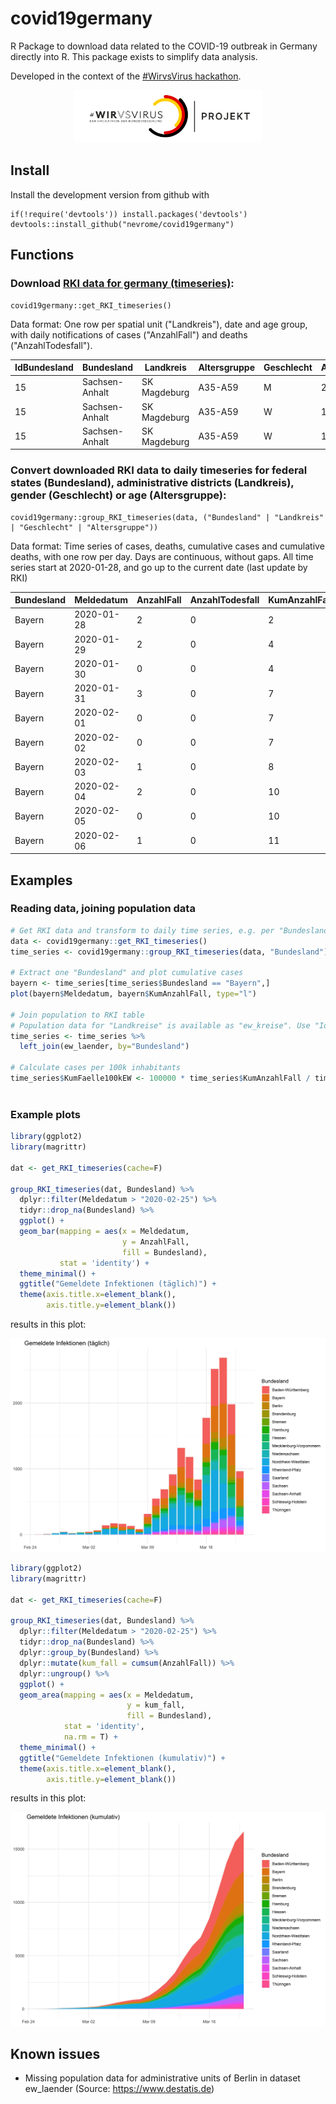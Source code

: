 # covid19germany

R Package to download data related to the COVID-19 outbreak in Germany directly into R. This package exists to simplify data analysis.

Developed in the context of the [#WirvsVirus hackathon](https://www.bundesregierung.de/breg-de/themen/coronavirus/wir-vs-virus-1731968).

<p align="center">
  <img src="man/figures/Logo_Projekt_01.png" width = 300>
</p>

## Install 

Install the development version from github with

```
if(!require('devtools')) install.packages('devtools')
devtools::install_github("nevrome/covid19germany")
```
## Functions

### Download [RKI data for germany (timeseries)](https://npgeo-corona-npgeo-de.hub.arcgis.com/datasets/dd4580c810204019a7b8eb3e0b329dd6_0):

```
covid19germany::get_RKI_timeseries()
```

Data format: One row per spatial unit ("Landkreis"), date and age group, with daily notifications of cases ("AnzahlFall") and deaths ("AnzahlTodesfall").

|IdBundesland|Bundesland|Landkreis|Altersgruppe|Geschlecht|AnzahlFall|AnzahlTodesfall|ObjectId|Meldedatum|IdLandkreis|
|--|--------------|------------|-------|-|-|-|------|----------|-----|
|15|Sachsen-Anhalt|SK Magdeburg|A35-A59|M|2|0|154936|2020-03-18|15003|
|15|Sachsen-Anhalt|SK Magdeburg|A35-A59|W|1|0|154937|2020-03-12|15003|
|15|Sachsen-Anhalt|SK Magdeburg|A35-A59|W|1|0|154938|2020-03-17|15003|

### Convert downloaded RKI data to daily timeseries for federal states (Bundesland), administrative districts (Landkreis), gender (Geschlecht) or age (Altersgruppe):

```
covid19germany::group_RKI_timeseries(data, ("Bundesland" | "Landkreis" | "Geschlecht" | "Altersgruppe"))
```

Data format: Time series of cases, deaths, cumulative cases and cumulative deaths, with one row per day. Days are continuous, without gaps. All time series start at 2020-01-28, and go up to the current date (last update by RKI)

|Bundesland|Meldedatum|AnzahlFall|AnzahlTodesfall|KumAnzahlFall|KumAnzahlTodesfall|
|------|----------|-|-|-|-|
|Bayern|2020-01-28|2|0|2|0|
|Bayern|2020-01-29|2|0|4|0|
|Bayern|2020-01-30|0|0|4|0|
|Bayern|2020-01-31|3|0|7|0|
|Bayern|2020-02-01|0|0|7|0|
|Bayern|2020-02-02|0|0|7|0|
|Bayern|2020-02-03|1|0|8|0|
|Bayern|2020-02-04|2|0|10|0|
|Bayern|2020-02-05|0|0|10|0|
|Bayern|2020-02-06|1|0|11|0|

## Examples

### Reading data, joining population data

```r
# Get RKI data and transform to daily time series, e.g. per "Bundesland"
data <- covid19germany::get_RKI_timeseries()
time_series <- covid19germany::group_RKI_timeseries(data, "Bundesland")

# Extract one "Bundesland" and plot cumulative cases
bayern <- time_series[time_series$Bundesland == "Bayern",]
plot(bayern$Meldedatum, bayern$KumAnzahlFall, type="l")

# Join population to RKI table
# Population data for "Landkreise" is available as "ew_kreise". Use "IdLandkreis" as join column.
time_series <- time_series %>%
  left_join(ew_laender, by="Bundesland")

# Calculate cases per 100k inhabitants
time_series$KumFaelle100kEW <- 100000 * time_series$KumAnzahlFall / time_series$EwGesamt
  
```

### Example plots

```r
library(ggplot2)
library(magrittr)

dat <- get_RKI_timeseries(cache=F)

group_RKI_timeseries(dat, Bundesland) %>%
  dplyr::filter(Meldedatum > "2020-02-25") %>%
  tidyr::drop_na(Bundesland) %>%
  ggplot() +
  geom_bar(mapping = aes(x = Meldedatum,
                         y = AnzahlFall,
                         fill = Bundesland),
           stat = 'identity') +
  theme_minimal() +
  ggtitle("Gemeldete Infektionen (täglich)") +
  theme(axis.title.x=element_blank(),
        axis.title.y=element_blank())
```

results in this plot:

![daily_numbers](img/daily_numbers.jpg)


```r
library(ggplot2)
library(magrittr)

dat <- get_RKI_timeseries(cache=F)

group_RKI_timeseries(dat, Bundesland) %>%
  dplyr::filter(Meldedatum > "2020-02-25") %>%
  tidyr::drop_na(Bundesland) %>%
  dplyr::group_by(Bundesland) %>%
  dplyr::mutate(kum_fall = cumsum(AnzahlFall)) %>%
  dplyr::ungroup() %>%
  ggplot() +
  geom_area(mapping = aes(x = Meldedatum,
                          y = kum_fall,
                          fill = Bundesland),
            stat = 'identity',
            na.rm = T) +
  theme_minimal() +
  ggtitle("Gemeldete Infektionen (kumulativ)") +
  theme(axis.title.x=element_blank(),
        axis.title.y=element_blank())
```

results in this plot:

![cumul_numbers](img/cumul_numbers.jpg)

## Known issues

* Missing population data for administrative units of Berlin in dataset ew_laender (Source: https://www.destatis.de)

